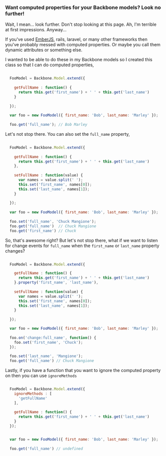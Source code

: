 ### Want computed properties for your Backbone models? Look no further!

Wait, I mean... look further. Don't stop looking at this page. Ah, I'm terrible at first impressions. Anyway...

If you've used [EmberJS](http://emberjs.com/guides/object-model/computed-properties/), rails, laravel, or many other frameworks then you've probably messed with computed properties. Or maybe you call them dynamic attributes or something else. 

I wanted to be able to do these in my Backbone models so I created this class so that I can do computed properties,

```js

  FooModel = Backbone.Model.extend({
  
    getFullName : function() {
      return this.get('first_name') + ' ' + this.get('last_name')
    }
    
  });
  
  var foo = new FooModel({ first_name: 'Bob', last_name: 'Marley' });
  
  foo.get('full_name'); // Bob Marley

```

Let's not stop there. You can also set the `full_name` property,


```js

  FooModel = Backbone.Model.extend({
  
    getFullName : function() {
      return this.get('first_name') + ' ' + this.get('last_name')
    },
    
    setFullName : function(value) {
      var names = value.split(' ');
      this.set('first_name', names[0]);
      this.set('last_name', names[1]);
    }
    
  });
  
  var foo = new FooModel({ first_name: 'Bob', last_name: 'Marley' });
  
  foo.set('full_name', 'Chuck Mangione');
  foo.get('full_name')  // Chuck Mangione
  foo.get('first_name') // Chuck

```

So, that's awesome right? But let's not stop there, what if we want to listen for change events for `full_name` when the `first_name` or `last_name` property changes?

```js

  FooModel = Backbone.Model.extend({

    getFullName : function() {
      return this.get('first_name') + ' ' + this.get('last_name')
    }.property('first_name', 'last_name'),
    
    setFullName : function(value) {
      var names = value.split(' ');
      this.set('first_name', names[0]);
      this.set('last_name', names[1]);
    }
  
  });

  var foo = new FooModel({ first_name: 'Bob', last_name: 'Marley' });
  
  foo.on('change:full_name', function() {
    foo.set('first_name', 'Chuck');
  });
  
  foo.set('last_name', 'Mangione');
  foo.get('full_name') // Chuck Mangione

```

Lastly, if you have a function that you want to ignore the computed property on then you can use `ignoreMethods`

```js

  FooModel = Backbone.Model.extend({
    ignoreMethods : [
      'getFullName'
    ],
    
    getFullName : function() {
      return this.get('first_name') + ' ' + this.get('last_name')
    }
  });


  var foo = new FooModel({ first_name: 'Bob', last_name: 'Marley' });
  
  foo.get('full_name') // undefined

```


